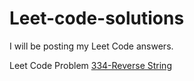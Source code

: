 # Leet-code-solutions
I will be posting my Leet Code answers. 

Leet Code Problem [334-Reverse String](https://github.com/jflopezr11/Leet-code-solutions/blob/master/344-Reverse_String.js)
